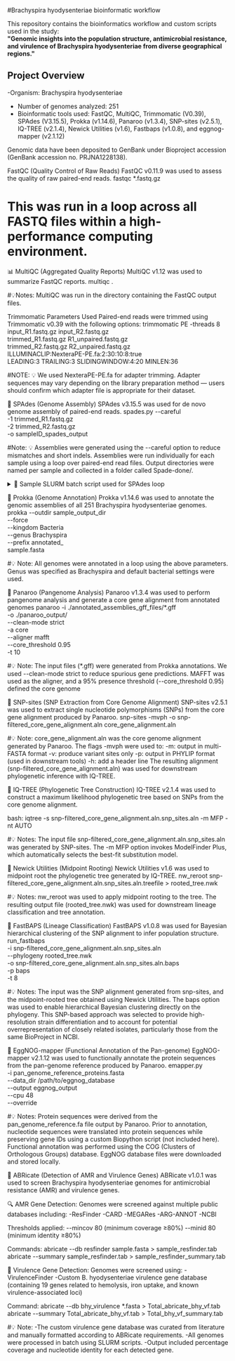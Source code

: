 #Brachyspira hyodysenteriae bioinformatic workflow

This repository contains the bioinformatics workflow and custom scripts used in the study:  
**"Genomic insights into the population structure, antimicrobial resistance, and virulence of Brachyspira hyodysenteriae from diverse geographical regions."**

## Project Overview 
-Organism: Brachyspira hyodysenteriae 
- Number of genomes analyzed: 251
- Bioinformatic tools used: FastQC, MultiQC, Trimmomatic (V0.39), SPAdes (V3.15.5), Prokka (v1.14.6), Panaroo (v1.3.4), SNP-sites (v2.5.1), IQ-TREE (v2.1.4), Newick Utilities (v1.6), Fastbaps (v1.0.8), and eggnog-mapper (v2.1.12)

Genomic data have been deposited to GenBank under Bioproject accession (GenBank accession no. PRJNA1228138). 

FastQC (Quality Control of Raw Reads)
FastQC v0.11.9 was used to assess the quality of raw paired-end reads.
fastqc *.fastq.gz
# This was run in a loop across all FASTQ files within a high-performance computing environment.

📊 MultiQC (Aggregated Quality Reports)
MultiQC v1.12 was used to summarize FastQC reports.
multiqc .

#💡Notes: MultiQC was run in the directory containing the FastQC output files.

Trimmomatic Parameters Used
Paired-end reads were trimmed using Trimmomatic v0.39 with the following options:
trimmomatic PE -threads 8 input_R1.fastq.gz input_R2.fastq.gz \
  trimmed_R1.fastq.gz R1_unpaired.fastq.gz \
  trimmed_R2.fastq.gz R2_unpaired.fastq.gz \
  ILLUMINACLIP:NexteraPE-PE.fa:2:30:10:8:true \
  LEADING:3 TRAILING:3 SLIDINGWINDOW:4:20 MINLEN:36
  
#NOTE: 💡 We used NexteraPE-PE.fa for adapter trimming. Adapter sequences may vary depending on the library preparation method — users should confirm which adapter file is appropriate for their dataset.

🧬 SPAdes (Genome Assembly)
SPAdes v3.15.5 was used for de novo genome assembly of paired-end reads.
spades.py --careful \
  -1 trimmed_R1.fastq.gz \
  -2 trimmed_R2.fastq.gz \
  -o sampleID_spades_output
  
#Note: 💡 Assemblies were generated using the --careful option to reduce mismatches and short indels. Assemblies were run individually for each sample using a loop over paired-end read files.
Output directories were named per sample and collected in a folder called Spade-done/.
<details> <summary>🔁 Sample SLURM batch script used for SPAdes loop</summary>
for f1 in *_R1_001.fastq.gz; do
    base=${f1%_R1_001.fastq.gz}
    f2=${base}_R2_001.fastq.gz

    spades.py --careful -1 ${f1} -2 ${f2} -o ${base}_spades_output
    cp -r ${base}_spades_output Spade-done/
done
</details>

🧬 Prokka (Genome Annotation)
Prokka v1.14.6 was used to annotate the genomic assemblies of all 251 Brachyspira hyodysenteriae genomes.
prokka --outdir sample_output_dir \
  --force \
  --kingdom Bacteria \
  --genus Brachyspira \
  --prefix annotated_ \
  sample.fasta
  
#💡 Note: All genomes were annotated in a loop using the above parameters. Genus was specified as Brachyspira and default bacterial settings were used.

🧬 Panaroo (Pangenome Analysis)
Panaroo v1.3.4 was used to perform pangenome analysis and generate a core gene alignment from annotated genomes
panaroo -i ./annotated_assemblies_gff_files/*.gff \
  -o ./panaroo_output/ \
  --clean-mode strict \
  -a core \
  --aligner mafft \
  --core_threshold 0.95 \
  -t 10
  
#💡 Note:
The input files (*.gff) were generated from Prokka annotations.
We used --clean-mode strict to reduce spurious gene predictions.
MAFFT was used as the aligner, and a 95% presence threshold (--core_threshold 0.95) defined the core genome

🧬 SNP-sites (SNP Extraction from Core Genome Alignment)
SNP-sites v2.5.1 was used to extract single nucleotide polymorphisms (SNPs) from the core gene alignment produced by Panaroo.
snp-sites -mvph -o snp-filtered_core_gene_alignment.aln core_gene_alignment.aln

#💡 Note:
core_gene_alignment.aln was the core genome alignment generated by Panaroo.
The flags -mvph were used to:
-m: output in multi-FASTA format
-v: produce variant sites only
-p: output in PHYLIP format (used in downstream tools)
-h: add a header line
The resulting alignment (snp-filtered_core_gene_alignment.aln) was used for downstream phylogenetic inference with IQ-TREE.

🌳 IQ-TREE (Phylogenetic Tree Construction)
IQ-TREE v2.1.4 was used to construct a maximum likelihood phylogenetic tree based on SNPs from the core genome alignment.

bash:
iqtree -s snp-filtered_core_gene_alignment.aln.snp_sites.aln -m MFP -nt AUTO

#💡 Notes:
The input file snp-filtered_core_gene_alignment.aln.snp_sites.aln was generated by SNP-sites.
The -m MFP option invokes ModelFinder Plus, which automatically selects the best-fit substitution model.

🧩 Newick Utilities (Midpoint Rooting)
Newick Utilities v1.6 was used to midpoint root the phylogenetic tree generated by IQ-TREE.
nw_reroot snp-filtered_core_gene_alignment.aln.snp_sites.aln.treefile > rooted_tree.nwk

#💡 Notes:
nw_reroot was used to apply midpoint rooting to the tree.
The resulting output file (rooted_tree.nwk) was used for downstream lineage classification and tree annotation.

🧬 FastBAPS (Lineage Classification)
FastBAPS v1.0.8 was used for Bayesian hierarchical clustering of the SNP alignment to infer population structure.
run_fastbaps \
  -i snp-filtered_core_gene_alignment.aln.snp_sites.aln \
  --phylogeny rooted_tree.nwk \
  -o snp-filtered_core_gene_alignment.aln.snp_sites.aln.baps \
  -p baps \
  -t 8
  
#💡 Notes:
The input was the SNP alignment generated from snp-sites, and the midpoint-rooted tree obtained using Newick Utilities.
The baps option was used to enable hierarchical Bayesian clustering directly on the phylogeny.
This SNP-based approach was selected to provide high-resolution strain differentiation and to account for potential overrepresentation of closely related isolates, particularly those from the same BioProject in NCBI.

🧬 EggNOG-mapper (Functional Annotation of the Pan-genome)
EggNOG-mapper v2.1.12 was used to functionally annotate the protein sequences from the pan-genome reference produced by Panaroo.
emapper.py \
  -i pan_genome_reference_proteins.fasta \
  --data_dir /path/to/eggnog_database \
  --output eggnog_output \
  --cpu 48 \
  --override

#💡 Notes:
Protein sequences were derived from the pan_genome_reference.fa file output by Panaroo.
Prior to annotation, nucleotide sequences were translated into protein sequences while preserving gene IDs using a custom Biopython script (not included here).
Functional annotation was performed using the COG (Clusters of Orthologous Groups) database.
EggNOG database files were downloaded and stored locally. 

🧪 ABRicate (Detection of AMR and Virulence Genes)
ABRicate v1.0.1 was used to screen Brachyspira hyodysenteriae genomes for antimicrobial resistance (AMR) and virulence genes.

🔍 AMR Gene Detection:
Genomes were screened against multiple public databases including:
-ResFinder
-CARD
-MEGARes
-ARG-ANNOT
-NCBI

Thresholds applied:
--mincov 80 (minimum coverage ≥80%)
--minid 80 (minimum identity ≥80%)

Commands: 
abricate --db resfinder sample.fasta > sample_resfinder.tab
abricate --summary sample_resfinder.tab > sample_resfinder_summary.tab

🧬 Virulence Gene Detection:
Genomes were screened using:
-VirulenceFinder
-Custom B. hyodysenteriae virulence gene database (containing 19 genes related to hemolysis, iron uptake, and known virulence-associated loci)

Command: 
abricate --db bhy_virulence *.fasta > Total_abricate_bhy_vf.tab
abricate --summary Total_abricate_bhy_vf.tab > Total_bhy_vf_summary.tab

#💡 Note:
-The custom virulence gene database was curated from literature and manually formatted according to ABRicate requirements.
-All genomes were processed in batch using SLURM scripts.
-Output included percentage coverage and nucleotide identity for each detected gene.
